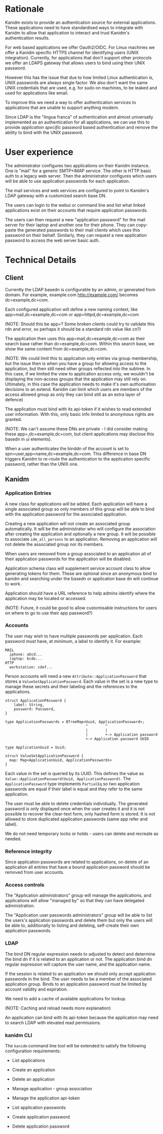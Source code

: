 # Rationale

Kanidm exists to provide an authentication source for external applications. These applications need
to have standardised ways to integrate with Kanidm to allow that application to interact and trust
Kanidm's authentication results.

For web based applications we offer Oauth2/OIDC. For Linux machines we offer a Kanidm specific HTTPS
channel for identifying users (UNIX integration). Currently, for applications that don't support
other protocols we offer an LDAPS gateway that allows users to bind using their UNIX password.

However this has the issue that due to how limited Linux authentication is, UNIX passwords are
always single factor. We also don't want the same UNIX credentials that are used, e.g. for sudo on
machines, to be leaked and used for applications like email.

To improve this we need a way to offer authentication services to applications that are unable to
support anything modern.

Since LDAP is the "lingua franca" of authentication and almost universally implemented as an
authentication for all applications, we can use this to provide _application specific_ password
based authentication and remove the ability to bind with the UNIX password.

# User experience

The administrator configures two applications on their Kanidm instance. One is "mail" for a generic
SMTP+IMAP service. The other is HTTP basic auth to a legacy web server. Then the administrator
configures which users will be able to use application passwords for each application.

The mail services and web services are configured to point to Kanidm's LDAP gateway with a
customized search base DN.

The users can login to the webui or command line and list what linked applications exist on their
accounts that require application passwords.

The users can then request a new "application password" for the mail server for their laptop and
another one for their phone. They can copy-paste the generated passwords to their mail clients which
uses this password on their behalf. Similarly, they can request a new application password to access
the web server basic auth.

# Technical Details

## Client

Currently the LDAP basedn is configurable by an admin, or generated from domain. For example,
example.com <http://example.com/> becomes dc=example,dc=com.

Each configured application will define a new naming context, like app=mail,dc=example,dc=com or
app=httpd,dc=example,dc=com

(NOTE: Should this be app=? Some broken clients could try to validate this rdn and error, so perhaps
it should be a standard rdn value like cn?)

The application then uses this app=mail,dc=example,dc=com as their search base rather than
dc=example,dc=com. Within this search base, we show the same content from dc=example,dc=com.

(NOTE: We could limit this to application only entries via group membership, but the issue then is
when you have a group for allowing access to the application, but then still need other groups
reflected into the subtree. In this case, if we limited the view to application access only, we
wouldn't be displaying the non-access groups that the application may still rely on. Ultimately, in
this case the application needs to make it's own authorisation decisions to an extend. Kanidm can
limit which users are members of the access allowed group as only they can bind still as an extra
layer of defence)

The application must bind with its api-token if it wishes to read extended user information. With
this, only basic info limited to anonymous rights are granted.

(NOTE: We can't assume these DNs are private - I did consider making these
app=<secret key>,dc=example,dc=com, but client applications may disclose this basedn in ui
elements).

When a user authenticates the binddn of the account is set to spn=user,app=name,dc=example,dc=com.
This difference in base DN triggers Kanidm to re-route the authentication to the application
specific password, rather than the UNIX one.

## Kanidm

### Application Entries

A new class for applications will be added. Each application will have a single associated group so
only members of this group will be able to bind with the application password for the associated
application.

Creating a new application will not create an associated group automatically. It will be the
administrator who will configure the association after creating the application and optionally a new
group. It will be possible to associate `idm_all_persons` to an application. Removing an application
will not delete the associated group nor its members.

When users are removed from a group associated to an application all of their application passwords
for the application will be disabled.

Application schema class will supplement service account class to allow generating tokens for them.
These are optional since an anonymous bind to kanidm and searching under the basedn or application
base dn will continue to work.

Application should have a URL reference to help admins identify where the application may be located
or accessed.

(NOTE: Future, it could be good to allow customisable instructions for users on where to go to use
their app password?)

### Accounts

The user may wish to have multiple passwords per application. Each password must have, at minimum, a
label to identify it. For example:

```
MAIL
  iphone: abcd...
  laptop: bcde...
HTTP
  workstation: cdef...
```

Person accounts will need a new `Attribute::ApplicationPassword` that stores a
`ValueSetApplicationPassword`. Each value in the set is a new type to manage these secrets and their
labeling and the references to the applications.

```
struct ApplicationPAssword {
    label: String,
    password: Password,
}

type ApplicationPasswords = BTreeMap<Uuid, ApplicationPassword>;
                                     ^        ^
                                     |        |
                                     |        +-> Application password
                                     +-> Application password UUID

type ApplicationUuid = Uuid;

struct ValueSetApplicationPassword {
  map: Map<ApplicationUuid, ApplicationPasswords>
}
```

Each value in the set is queried by its UUID. This defines the value as
`Value::ApplicationPassword(Uuid, ApplicationPassword)`. The `ApplicationPassword` type implements
`PartialEq` so two application passwords are equal if their label is equal and they refer to the
same application.

The user must be able to delete credentials individually. The generated password is only displayed
once when the user creates it and it is not possible to recover the clear-text form, only hashed
form is stored. It is not allowed to store duplicated application passwords (same app refer and
label).

We do not need temporary locks or holds - users can delete and recreate as needed.

### Reference integrity

Since application passwords are related to applications, on delete of an application all entries
that have a bound application password should be removed from user accounts.

### Access controls

The "Application administrators" group will manage the applications, and applications will allow
"managed by" so that they can have delegated administration.

The "Application user passwords administrators" group will be able to list the users's application
passwords and delete them but only the users will be able to, additionally to listing and deleting,
self-create their own application passwords.

### LDAP

The bind DN regular expression needs to adjusted to detect and determine the bind dn if it is
related to an application or not. The application bind dn regular expression will capture the user
name, and the application name.

If the session is related to an application we should only accept application passwords in the bind.
The user needs to be a member of the associated application group. Binds to an application password
must be limited by account validity and expiration.

We need to add a cache of available applications for lookup.

(NOTE: Caching and reload needs more explanation)

An application can bind with its api-token because the application may need to search LDAP with
elevated read permissions.

### kanidm CLI

The `kanidm` command line tool will be extended to satisfy the following configuration requirements:

- List applications

- Create an application

- Delete an application

- Manage application - group association

- Manage the application api-token

- List application passwords

- Create application password

- Delete application password
